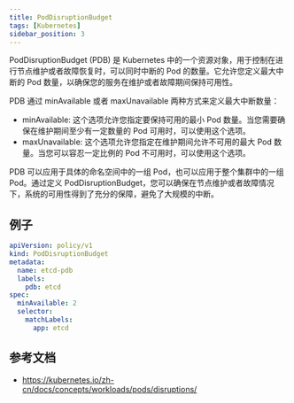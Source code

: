 ```yaml
---
title: PodDisruptionBudget
tags: [Kubernetes]
sidebar_position: 3
---
```


PodDisruptionBudget (PDB) 是 Kubernetes 中的一个资源对象，用于控制在进行节点维护或者故障恢复时，可以同时中断的 Pod 的数量。它允许您定义最大中断的 Pod 数量，以确保您的服务在维护或者故障期间保持可用性。

PDB 通过 minAvailable 或者 maxUnavailable 两种方式来定义最大中断数量：

- minAvailable: 这个选项允许您指定要保持可用的最小 Pod 数量。当您需要确保在维护期间至少有一定数量的 Pod 可用时，可以使用这个选项。
- maxUnavailable: 这个选项允许您指定在维护期间允许不可用的最大 Pod 数量。当您可以容忍一定比例的 Pod 不可用时，可以使用这个选项。

PDB 可以应用于具体的命名空间中的一组 Pod，也可以应用于整个集群中的一组 Pod。通过定义 PodDisruptionBudget，您可以确保在节点维护或者故障情况下，系统的可用性得到了充分的保障，避免了大规模的中断。
## 例子

```yaml
apiVersion: policy/v1
kind: PodDisruptionBudget
metadata:
  name: etcd-pdb
  labels:
    pdb: etcd
spec:
  minAvailable: 2
  selector:
    matchLabels:
      app: etcd
```

## 参考文档
- https://kubernetes.io/zh-cn/docs/concepts/workloads/pods/disruptions/